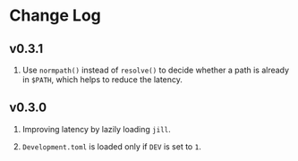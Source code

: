 # Change Log

## v0.3.1

1. Use `normpath()` instead of `resolve()` to decide whether a path is already in `$PATH`, which helps to reduce the latency.

## v0.3.0

1. Improving latency by lazily loading `jill`.

2. `Development.toml` is loaded only if `DEV` is set to `1`.
